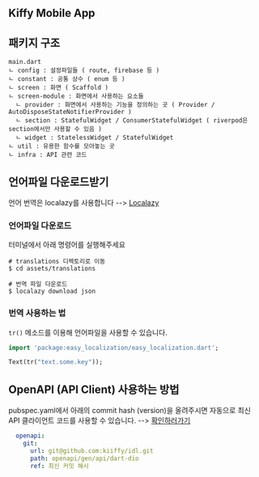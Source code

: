 Kiffy Mobile App
---

## 패키지 구조

```
main.dart
ㄴ config : 설정파일들 ( route, firebase 등 )
ㄴ constant : 공통 상수 ( enum 등 )
ㄴ screen : 화면 ( Scaffold )
ㄴ screen-module : 화면에서 사용하는 요소들
  ㄴ provider : 화면에서 사용하는 기능을 정의하는 곳 ( Provider / AutoDisposeStateNotifierProvider )
  ㄴ section : StatefulWidget / ConsumerStatefulWidget ( riverpod은 section에서만 사용할 수 있음 )
  ㄴ widget : StatelessWidget / StatefulWidget
ㄴ util : 유용한 함수를 모아놓는 곳
ㄴ infra : API 관련 코드
```

## 언어파일 다운로드받기

언어 번역은 localazy를 사용합니다 --> [Localazy](https://localazy.com/p/kiffy)

### 언어파일 다운로드

터미널에서 아래 명령어를 실행해주세요
```shell
# translations 디렉토리로 이동
$ cd assets/translations

# 번역 파일 다운로드
$ localazy download json
```

### 번역 사용하는 법

`tr()` 메소드를 이용해 언어파일을 사용할 수 있습니다.
```dart
import 'package:easy_localization/easy_localization.dart';

Text(tr("text.some.key"));
```

## OpenAPI (API Client) 사용하는 방법

pubspec.yaml에서 아래의 commit hash (version)을 올려주시면 자동으로 최신 API 클라이언트 코드를 사용할 수 있습니다. --> [확인하러가기](https://github.com/kiiffy/idl/commits/main)
```yaml
  openapi:
    git:
      url: git@github.com:kiiffy/idl.git
      path: openapi/gen/api/dart-dio
      ref: 최신 커밋 해시
```
